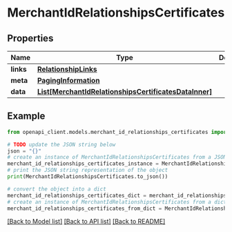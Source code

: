 # MerchantIdRelationshipsCertificates


## Properties

Name | Type | Description | Notes
------------ | ------------- | ------------- | -------------
**links** | [**RelationshipLinks**](RelationshipLinks.md) |  | [optional] 
**meta** | [**PagingInformation**](PagingInformation.md) |  | [optional] 
**data** | [**List[MerchantIdRelationshipsCertificatesDataInner]**](MerchantIdRelationshipsCertificatesDataInner.md) |  | [optional] 

## Example

```python
from openapi_client.models.merchant_id_relationships_certificates import MerchantIdRelationshipsCertificates

# TODO update the JSON string below
json = "{}"
# create an instance of MerchantIdRelationshipsCertificates from a JSON string
merchant_id_relationships_certificates_instance = MerchantIdRelationshipsCertificates.from_json(json)
# print the JSON string representation of the object
print(MerchantIdRelationshipsCertificates.to_json())

# convert the object into a dict
merchant_id_relationships_certificates_dict = merchant_id_relationships_certificates_instance.to_dict()
# create an instance of MerchantIdRelationshipsCertificates from a dict
merchant_id_relationships_certificates_from_dict = MerchantIdRelationshipsCertificates.from_dict(merchant_id_relationships_certificates_dict)
```
[[Back to Model list]](../README.md#documentation-for-models) [[Back to API list]](../README.md#documentation-for-api-endpoints) [[Back to README]](../README.md)


